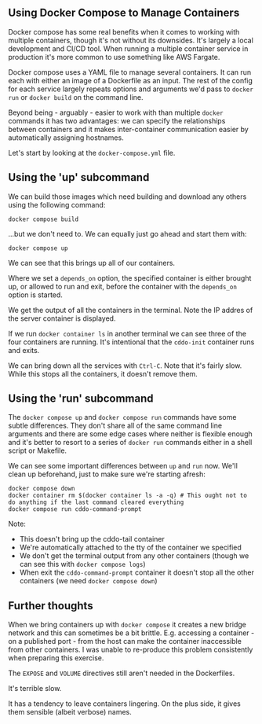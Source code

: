 ## Using Docker Compose to Manage Containers

Docker compose has some real benefits when it comes to working with multiple containers, though it's not without its downsides. It's largely a local development and CI/CD tool. When running a multiple container service in production it's more common to use something like AWS Fargate.

Docker compose uses a YAML file to manage several containers. It can run each with either an image of a Dockerfile as an input. The rest of the config for each service largely repeats options and arguments we'd pass to `docker run` or `docker build` on the command line.

Beyond being - arguably - easier to work with than multiple `docker` commands it has two advantages: we can specify the relationships between containers and it makes inter-container communication easier by automatically assigning hostnames.

Let's start by looking at the `docker-compose.yml` file.

## Using the 'up' subcommand

We can build those images which need building and download any others using the following command:

```
docker compose build
```

...but we don't need to. We can equally just go ahead and start them with:

```
docker compose up
```

We can see that this brings up all of our containers. 

Where we set a `depends_on` option, the specified container is either brought up, or allowed to run and exit, before the container with the `depends_on` option is started.

We get the output of all the containers in the terminal. Note the IP addres of the server container is displayed.

If we run `docker container ls` in another terminal we can see three of the four containers are running. It's intentional that the `cddo-init` container runs and exits.

We can bring down all the services with `Ctrl-C`. Note that it's fairly slow. While this stops all the containers, it doesn't remove them.

## Using the 'run' subcommand

The `docker compose up` and `docker compose run` commands have some subtle differences. They don't share all of the same command line arguments and there are some edge cases where neither is flexible enough and it's better to resort to a series of `docker run` commands either in a shell script or Makefile.

We can see some important differences between `up` and `run` now. We'll clean up beforehand, just to make sure we're starting afresh:

```
docker compose down
docker container rm $(docker container ls -a -q) # This ought not to do anything if the last command cleared everything
docker compose run cddo-command-prompt
```

Note:
- This doesn't bring up the cddo-tail container
- We're automatically attached to the tty of the container we specified
- We don't get the terminal output from any other containers (though we can see this with `docker compose logs`)
- When exit the `cddo-command-prompt` container it doesn't stop all the other containers (we need `docker compose down`)

## Further thoughts

When we bring containers up with `docker compose` it creates a new bridge network and this can sometimes be a bit brittle. E.g. accessing a container - on a published port - from the host can make the container inaccessible from other containers. I was unable to re-produce this problem consistently when preparing this exercise.

The `EXPOSE` and `VOLUME` directives still aren't needed in the Dockerfiles.

It's terrible slow.

It has a tendency to leave containers lingering. On the plus side, it gives them sensible (albeit verbose) names.

